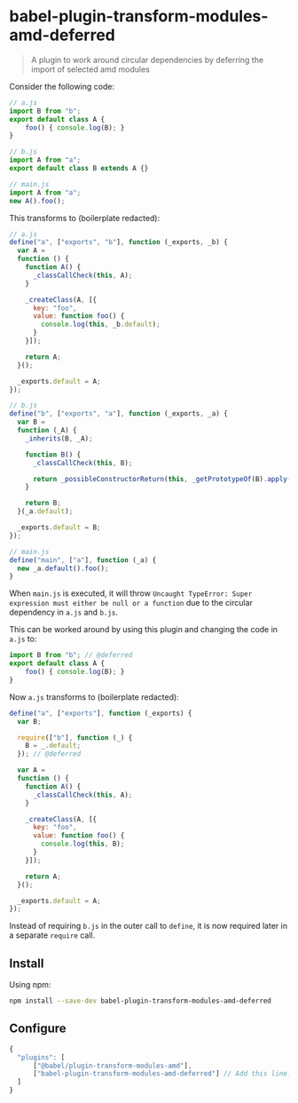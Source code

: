 # babel-plugin-transform-modules-amd-deferred

> A plugin to work around circular dependencies by deferring the import of selected amd modules

Consider the following code:

```js
// a.js
import B from "b";
export default class A {
    foo() { console.log(B); }
}

// b.js
import A from "a";
export default class B extends A {}

// main.js
import A from "a";
new A().foo();
```

This transforms to (boilerplate redacted):

```js
// a.js
define("a", ["exports", "b"], function (_exports, _b) {
  var A =
  function () {
    function A() {
      _classCallCheck(this, A);
    }

    _createClass(A, [{
      key: "foo",
      value: function foo() {
        console.log(this, _b.default);
      }
    }]);

    return A;
  }();

  _exports.default = A;
});

// b.js
define("b", ["exports", "a"], function (_exports, _a) {
  var B =
  function (_A) {
    _inherits(B, _A);

    function B() {
      _classCallCheck(this, B);

      return _possibleConstructorReturn(this, _getPrototypeOf(B).apply(this, arguments));
    }

    return B;
  }(_a.default);

  _exports.default = B;
});

// main.js
define("main", ["a"], function (_a) {
  new _a.default().foo();
}
```

When `main.js` is executed, it will throw `Uncaught TypeError: Super expression must either be null or a function` due to the circular dependency in `a.js` and `b.js`.

This can be worked around by using this plugin and changing the code in `a.js` to:

```js
import B from "b"; // @deferred
export default class A {
    foo() { console.log(B); }
}
```

Now `a.js` transforms to (boilerplate redacted):

```js
define("a", ["exports"], function (_exports) {
  var B;

  require(["b"], function (_) {
    B = _.default;
  }); // @deferred

  var A =
  function () {
    function A() {
      _classCallCheck(this, A);
    }

    _createClass(A, [{
      key: "foo",
      value: function foo() {
        console.log(this, B);
      }
    }]);

    return A;
  }();

  _exports.default = A;
});
```

Instead of requiring `b.js` in the outer call to `define`, it is now required later in a separate `require` call.

## Install

Using npm:

```sh
npm install --save-dev babel-plugin-transform-modules-amd-deferred
```

## Configure

```js
{
  "plugins": [
      ["@babel/plugin-transform-modules-amd"],
      ["babel-plugin-transform-modules-amd-deferred"] // Add this line.
  ]
}
```
